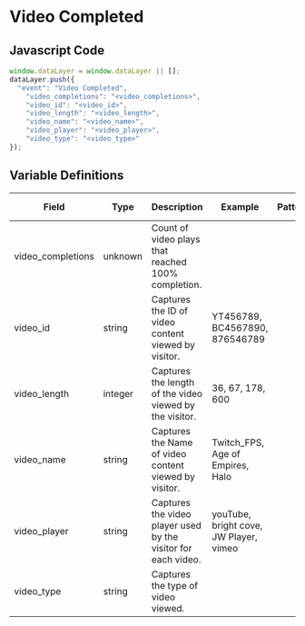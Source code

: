# Video Completed

### 

## Javascript Code
```js
window.dataLayer = window.dataLayer || [];
dataLayer.push({
  "event": "Video Completed",
    "video_completions": "<video_completions>",
    "video_id": "<video_id>",
    "video_length": "<video_length>",
    "video_name": "<video_name>",
    "video_player": "<video_player>",
    "video_type": "<video_type>"
});
```

## Variable Definitions

|Field|Type|Description|Example|Pattern|Min Length|Max Length|Minimum|Maximum|Multiple Of|
| --- | --- | --- | --- | --- | --- | --- | --- | --- | --- |
|video_completions|unknown|Count of video plays that reached 100% completion.||||||||
|video_id|string|Captures the ID of video content viewed by visitor.|YT456789, BC4567890, 876546789|||||||
|video_length|integer|Captures the length of the video viewed by the visitor.|36, 67, 178, 600||||0|||
|video_name|string|Captures the Name of video content viewed by visitor.|Twitch\_FPS, Age of Empires, Halo|||||||
|video_player|string|Captures the video player used by the visitor for each video.|youTube, bright cove, JW Player, vimeo|||||||
|video_type|string|Captures the type of video viewed.||||||||




